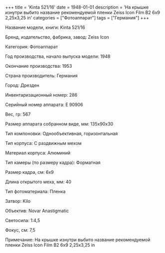 +++
title = 'Kinta 521/16'
date = 1948-01-01
description = 'На крышке изнутри выбито название рекомендуемой пленки  Zeiss Icon Film B2 6x9 2,25x3,25 in'
categories = ["Фотоаппарат"]
tags = ["Германия"]
+++

Название модели, книги: Kinta 521/16

Бренд, издательство, фабрика, завод: Zeiss Icon

Категория: Фотоаппарат

Год производства, начало выпуска модели: 1948

Окончание производства: 1953

Страна производитель: Германия

Город: Дрезден

Инвентаризационный номер: 286

Серийный номер аппарата: E 90906

Вес, гр: 567

Размер аппарата  собранном виде, мм: 135x90x30

Тип компоновки: Однообъективная, горизонтальная

Тип корпуса: С раздвижным мехом

Материал корпуса: Алюминий

Тип камеры (по размеру кадра): Форматная

Размер кадра, см: 6х9

Длина открытого меха, мм: 40

Тип фотоматериала: Пленка

Затвор: Kilo

Объектив: Novar Anastigmatic

Светосила: 1:4,5

Фокус, см: 7,5

Примечание: На крышке изнутри выбито название рекомендуемой пленки  Zeiss Icon Film B2 6x9 2,25x3,25 in

